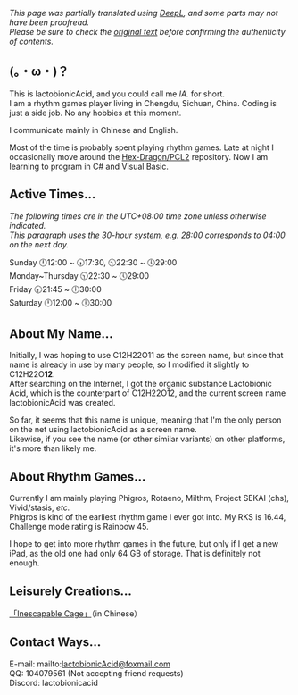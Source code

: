 *This page was partially translated using [DeepL](https://www.deepl.com/), and some parts may not have been proofread. 
<br/>Please be sure to check the [original text](README.md) before confirming the authenticity of contents.*

## (。・ω・)？

This is lactobionicAcid, and you could call me *lA.* for short.
<br/>I am a rhythm games player living in Chengdu, Sichuan, China. Coding is just a side job. No any hobbies at this moment.

I communicate mainly in Chinese and English.

Most of the time is probably spent playing rhythm games. Late at night I occasionally move around the [Hex-Dragon/PCL2](https://github.com/Hex-Dragon/PCL2) repository. Now I am learning to program in C# and Visual Basic.

## Active Times...

*The following times are in the UTC+08:00 time zone unless otherwise indicated.
<br/>This paragraph uses the 30-hour system, e.g. 28:00 corresponds to 04:00 on the next day.*

Sunday 🕛12:00 ~ 🕠17:30, 🕥22:30 ~ 🕔29:00
<br/>Monday~Thursday 🕥22:30 ~ 🕔29:00
<br/>Friday 🕤21:45 ~ 🕕30:00
<br/>Saturday 🕛12:00 ~ 🕕30:00

## About My Name...

Initially, I was hoping to use C12H22O11 as the screen name, but since that name is already in use by many people, so I modified it slightly to C12H22O**12**.
<br/>After searching on the Internet, I got the organic substance Lactobionic Acid, which is the counterpart of C12H22O12, and the current screen name lactobionicAcid was created.

So far, it seems that this name is unique, meaning that I'm the only person on the net using lactobionicAcid as a screen name.
<br/>Likewise, if you see the name (or other similar variants) on other platforms, it's more than likely me.

## About Rhythm Games...

Currently I am mainly playing Phigros, Rotaeno, Milthm, Project SEKAI (chs), Vivid/stasis, *etc.*
<br/>Phigros is kind of the earliest rhythm game I ever got into. My RKS is 16.44, Challenge mode rating is Rainbow 45.

I hope to get into more rhythm games in the future, but only if I get a new iPad, as the old one had only 64 GB of storage. That is definitely not enough.

## Leisurely Creations...

[「Inescapable Cage」](「Inescapable&#32;Cage」第&#32;1&#32;章.md)（in Chinese）

## Contact Ways...

E-mail: mailto:lactobionicAcid@foxmail.com
<br/>QQ: 104079561 (Not accepting friend requests)
<br/>Discord: lactobionicacid
